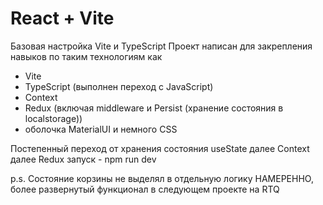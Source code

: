 # React + Vite

Базовая настройка Vite и TypeScript
Проект написан для закрепления навыков по таким технологиям как
- Vite
- TypeScript  (выполнен переход с JavaScript)
- Context
- Redux (включая middleware и Persist (хранение состояния в localstorage))
- оболочка MaterialUI и немного CSS

Постепенный переход от хранения состояния useState  далее Context далее Redux
запуск - npm run dev

p.s. Состояние корзины не выделял в  отдельную логику НАМЕРЕННО, более развернутый функционал в следующем проекте на RTQ
